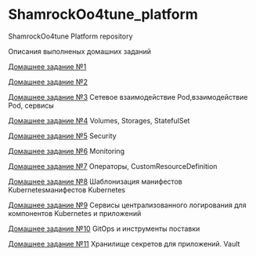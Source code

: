 # ShamrockOo4tune_platform
ShamrockOo4tune Platform repository

Описания выполненых домашних заданий

[Домашнее задание №1](/documentation/homework-1.MD)

[Домашнее задание №2](/documentation/homework-2.MD)

[Домашнее задание №3](/documentation/homework-3.MD) Сетевое взаимодействие Pod,взаимодействие Pod, сервисы

[Домашнее задание №4](/documentation/homework-4.MD) Volumes, Storages, StatefulSet  

[Домашнее задание №5](/documentation/homework-5.MD) Security  

[Домашнее задание №6](/documentation/homework-6.MD) Monitoring  

[Домашнее задание №7](/documentation/homework-7.MD) Операторы, CustomResourceDefinition  

[Домашнее задание №8](/documentation/homework-8.MD) Шаблонизация манифестов Kubernetesманифестов Kubernetes

[Домашнее задание №9](/documentation/homework-9.MD) Сервисы централизованного логирования для компонентов Kubernetes и приложений   

[Домашнее задание №10](/documentation/homework-10.MD) GitOps и инструменты поставки    

[Домашнее задание №11](/documentation/homework-11.MD) Хранилище секретов для приложений. Vault  
